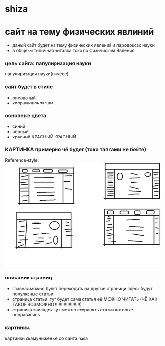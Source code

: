 # shiza
# сайт на тему физических явлиний 

- даный сайт будет на тему физических явлений и пародоксах науки
- в общеьм типичная читалка токо по физичиским Явления 
### цель сайта: папулиризация науки
папулиризация науки(ничёсе)
### сайт будет в стиле 
- рисованый
- клпршвншпнпагшм
### основные цвета
- синий
- чёрный
- красный КРАСНЫЙ КРАСНЫЙ
### КАРТИНКА примерно чё будет (токо тапками не бейте)
Reference-style:
![alt text][kortinochka]

[kortinochka]: https://github.com/globus113/hsiza/blob/main/cck.png?raw=true

### описание страниц
- главная.можно будет переходить на другие страници  здесь будут популярные ствтьи 
- страница статьи. тут будет сама статья её МОЖНО ЧИТАТЬ (ЧЁ КАК ТАКОЁ ВОЗМОЖНО !!!!!!!!!!!!!!!!!!!!) 
- страница закладок.тут можно сохранять статьи которые понравились
### картинки.
картинки скамуниженые со сайта nasa

